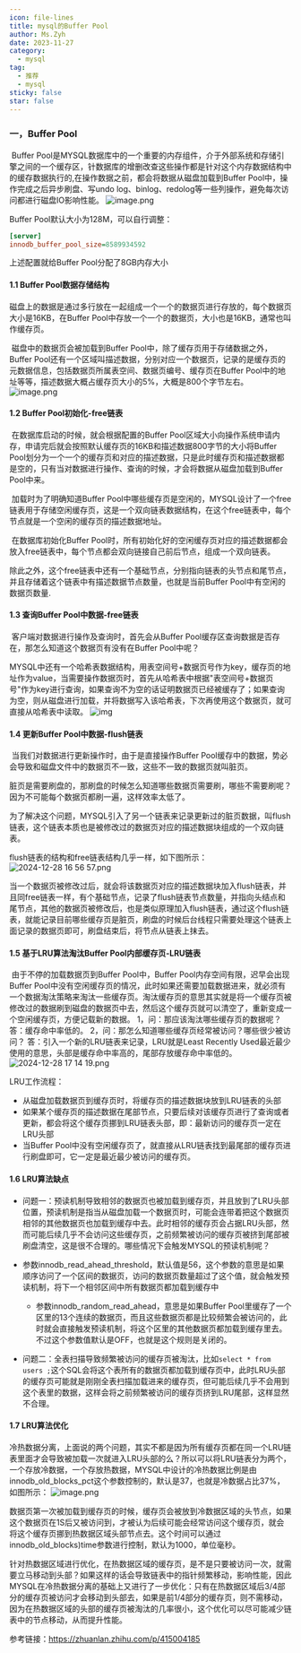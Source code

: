 ```yaml
---
icon: file-lines
title: mysql的Buffer Pool
author: Ms.Zyh
date: 2023-11-27
category:
  - mysql
tag:
  - 推荐
  - mysql
sticky: false
star: false
---
```


### 一，Buffer Pool

​	Buffer Pool是MYSQL数据库中的一个重要的内存组件，介于外部系统和存储引擎之间的一个缓存区，针数据库的增删改查这些操作都是针对这个内存数据结构中的缓存数据执行的,在操作数据之前，都会将数据从磁盘加载到Buffer Pool中，操作完成之后异步刷盘、写undo log、binlog、redolog等一些列操作，避免每次访问都进行磁盘IO影响性能。
![image.png](http://img.zouyh.top/article-img/202412281615560.png)


Buffer Pool默认大小为128M，可以自行调整：

```ini
[server]
innodb_buffer_pool_size=8589934592
```

上述配置就给Buffer Pool分配了8GB内存大小
#### 1.1 Buffer Pool数据存储结构

​	磁盘上的数据是通过多行放在一起组成一个一个的数据页进行存放的，每个数据页大小是16KB，在Buffer Pool中存放一个一个的数据页，大小也是16KB，通常也叫作缓存页。

​	磁盘中的数据页会被加载到Buffer Pool中，除了缓存页用于存储数据之外，Buffer Pool还有一个区域叫描述数据，分别对应一个数据页，记录的是缓存页的元数据信息，包括数据页所属表空间、数据页编号、缓存页在Buffer Pool中的地址等等，描述数据大概占缓存页大小的5%，大概是800个字节左右。
![image.png](http://img.zouyh.top/article-img/202412281631832.png)

#### 1.2 Buffer Pool初始化-free链表

​	在数据库启动的时候，就会根据配置的Buffer Pool区域大小向操作系统申请内存，申请完后就会按照默认缓存页的16KB和描述数据800字节的大小将Buffer Pool划分为一个一个的缓存页和对应的描述数据，只是此时缓存页和描述数据都是空的，只有当对数据进行操作、查询的时候，才会将数据从磁盘加载到Buffer Pool中来。

​	加载时为了明确知道Buffer Pool中哪些缓存页是空闲的，MYSQL设计了一个free链表用于存储空闲缓存页，这是一个双向链表数据结构，在这个free链表中，每个节点就是一个空闲的缓存页的描述数据地址。

​	在数据库初始化Buffer Pool时，所有初始化好的空闲缓存页对应的描述数据都会放入free链表中，每个节点都会双向链接自己前后节点，组成一个双向链表。

​	除此之外，这个free链表中还有一个基础节点，分别指向链表的头节点和尾节点，并且存储着这个链表中有描述数据节点数量，也就是当前Buffer Pool中有空闲的数据页数量.

#### 1.3 查询Buffer Pool中数据-free链表

​	客户端对数据进行操作及查询时，首先会从Buffer Pool缓存区查询数据是否存在，那怎么知道这个数据页有没有在Buffer Pool中呢？

​	MYSQL中还有一个哈希表数据结构，用表空间号+数据页号作为key，缓存页的地址作为value，当需要操作数据页时，首先从哈希表中根据"表空间号+数据页号"作为key进行查询，如果查询不为空的话证明数据页已经被缓存了；如果查询为空，则从磁盘进行加载，并将数据写入该哈希表，下次再使用这个数据页，就可直接从哈希表中读取。
![img](http://img.zouyh.top/article-img/202412281648787.png)

#### 1.4 更新Buffer Pool中数据-flush链表

​	当我们对数据进行更新操作时，由于是直接操作Buffer Pool缓存中的数据，势必会导致和磁盘文件中的数据页不一致，这些不一致的数据页就叫脏页。

​	脏页是需要刷盘的，那刷盘的时候怎么知道哪些数据页需要刷，哪些不需要刷呢？因为不可能每个数据页都刷一遍，这样效率太低了。

​	为了解决这个问题，MYSQL引入了另一个链表来记录更新过的脏页数据，叫flush链表，这个链表本质也是被修改过的数据页对应的描述数据块组成的一个双向链表。

flush链表的结构和free链表结构几乎一样，如下图所示：
![2024-12-28 16 56 57.png](http://img.zouyh.top/article-img/202412281701725.png)

当一个数据页被修改过后，就会将该数据页对应的描述数据块加入flush链表，并且同free链表一样，有个基础节点，记录了flush链表节点数量，并指向头结点和尾节点，其他的数据页被修改后，也是类似原理加入flush链表，通过这个flush链表，就能记录目前哪些缓存页是脏页，刷盘的时候后台线程只需要处理这个链表上面记录的数据页即可，刷盘结束后，将节点从链表上抹去。

#### 1.5 基于LRU算法淘汰Buffer Pool内部缓存页-LRU链表

​	由于不停的加载数据页到Buffer Pool中，Buffer Pool内存空间有限，迟早会出现Buffer Pool中没有空闲缓存页的情况，此时如果还需要加载数据进来，就必须有一个数据淘汰策略来淘汰一些缓存页。
​	淘汰缓存页的意思其实就是将一个缓存页被修改过的数据刷到磁盘的数据页中去，然后这个缓存页就可以清空了，重新变成一个空闲缓存页，方便记载新的数据。
1，问：那应该淘汰哪些缓存页的数据呢？
答：缓存命中率低的。
2，问：那怎么知道哪些缓存页经常被访问？哪些很少被访问？
答：引入一个新的LRU链表来记录，LRU就是Least Recently Used最近最少使用的意思，头部是缓存命中率高的，尾部存放缓存命中率低的。
![2024-12-28 17 14 19.png](http://img.zouyh.top/article-img/202412281715402.png)

LRU工作流程：
- 从磁盘加载数据页到缓存页时，将缓存页的描述数据块放到LRU链表的头部
- 如果某个缓存页的描述数据在尾部节点，只要后续对该缓存页进行了查询或者更新，都会将这个缓存页挪到LRU链表头部，即：最新访问的缓存页一定在LRU头部
- 当Buffer Pool中没有空闲缓存页了，就直接从LRU链表找到最尾部的缓存页进行刷盘即可，它一定是最近最少被访问的缓存页。
#### 1.6 LRU算法缺点

- 问题一：预读机制导致相邻的数据页也被加载到缓存页，并且放到了LRU头部位置，预读机制是指当从磁盘加载一个数据页时，可能会连带着把这个数据页相邻的其他数据页也加载到缓存中去。此时相邻的缓存页会占据LRU头部，然而可能后续几乎不会访问这些缓存页，之前频繁被访问的缓存页被挤到尾部被刷盘清空，这是很不合理的。哪些情况下会触发MYSQL的预读机制呢？

- 参数innodb_read_ahead_threshold，默认值是56，这个参数的意思是如果顺序访问了一个区间的数据页，访问的数据页数量超过了这个值，就会触发预读机制，将下一个相邻区间中所有数据页都加载到缓存中
  - 参数innodb_random_read_ahead，意思是如果Buffer Pool里缓存了一个区里的13个连续的数据页，而且这些数据页都是比较频繁会被访问的，此时就会直接触发预读机制，将这个区里的其他数据页都加载到缓存里去。不过这个参数值默认是OFF，也就是这个规则是关闭的。

- 问题二：全表扫描导致频繁被访问的缓存页被淘汰，比如`select * from users ;`这个SQL会将这个表所有的数据页都加载到缓存页中，此时LRU头部的缓存页可能就是刚刚全表扫描加载进来的缓存页，但可能后续几乎不会用到这个表里的数据，这样会将之前频繁被访问的缓存页挤到LRU尾部，这样显然不合理。

#### 1.7 LRU算法优化

​	冷热数据分离，上面说的两个问题，其实不都是因为所有缓存页都在同一个LRU链表里面才会导致被加载一次就进入LRU头部的么？所以可以将LRU链表分为两个，一个存放冷数据，一个存放热数据，MYSQL中设计的冷热数据比例是由innodb_old_blocks_pct这个参数控制的，默认是37，也就是冷数据占比37%，如图所示：
![image.png](http://img.zouyh.top/article-img/202412281721480.png)

​	数据页第一次被加载到缓存页的时候，缓存页会被放到冷数据区域的头节点，如果这个数据页在1S后又被访问到，才被认为后续可能会经常访问这个缓存页，就会将这个缓存页挪到热数据区域头部节点去。这个时间可以通过innodb_old_blocks)time参数进行控制，默认为1000，单位毫秒。

​	针对热数据区域进行优化，在热数据区域的缓存页，是不是只要被访问一次，就需要立马移动到头部？如果这样的话会导致链表中的指针频繁移动，影响性能，因此MYSQL在冷热数据分离的基础上又进行了一步优化：只有在热数据区域后3/4部分的缓存页被访问才会移动到头部去，如果是前1/4部分的缓存页，则不需移动，因为在热数据区域的头部的缓存页被淘汰的几率很小，这个优化可以尽可能减少链表中的节点移动，从而提升性能。

参考链接：https://zhuanlan.zhihu.com/p/415004185
